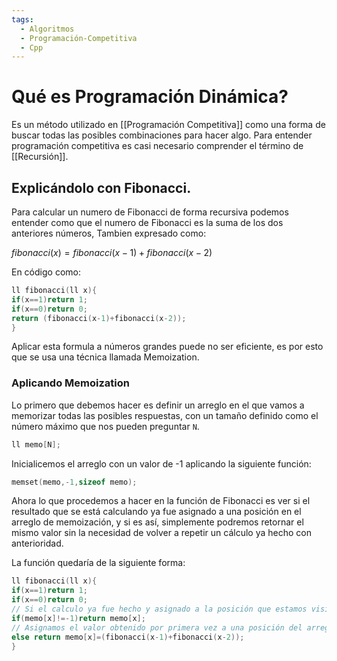 ```yaml
---
tags:
  - Algoritmos
  - Programación-Competitiva
  - Cpp
---
```

# Qué es Programación Dinámica?

Es un método utilizado en [[Programación Competitiva]] como una forma de buscar todas las posibles combinaciones para hacer algo. Para entender programación competitiva es casi necesario comprender el término de [[Recursión]].

## Explicándolo con Fibonacci.

Para calcular un numero de Fibonacci de forma recursiva podemos entender como que el numero de Fibonacci es la suma de los dos anteriores números, Tambien expresado como:

$fibonacci(x)=fibonacci(x-1)+fibonacci(x-2)$

En código como:

```cpp
ll fibonacci(ll x){
if(x==1)return 1;
if(x==0)return 0;
return (fibonacci(x-1)+fibonacci(x-2));
}
```

Aplicar esta formula a números grandes puede no ser eficiente, es por esto que se usa una técnica llamada Memoization.

### Aplicando Memoization

Lo primero que debemos hacer es definir un arreglo en el que vamos a memorizar todas las posibles respuestas, con un tamaño definido como el número máximo que nos pueden preguntar `N`.

```cpp
ll memo[N];
```

Inicialicemos el arreglo con un valor de -1 aplicando la siguiente función:

```cpp
memset(memo,-1,sizeof memo);
```

Ahora lo que procedemos a hacer en la función de Fibonacci es ver si el resultado que se está calculando ya fue asignado a una posición en el arreglo de memoización, y si es así, simplemente podremos retornar el mismo valor sin la necesidad de volver a repetir un cálculo ya hecho con anterioridad.

La función quedaría de la siguiente forma:

```cpp
ll fibonacci(ll x){
if(x==1)return 1;
if(x==0)return 0;
// Si el calculo ya fue hecho y asignado a la posición que estamos visitando, simplemente retornamos el numero ya calculado.
if(memo[x]!=-1)return memo[x];
// Asignamos el valor obtenido por primera vez a una posición del arreglo de memoización.
else return memo[x]=(fibonacci(x-1)+fibonacci(x-2));
}
```

